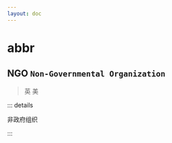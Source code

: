 ```yaml
---
layout: doc
---
```


# abbr

## NGO `Non-Governmental Organization`
> 英 <Phonetic word="Non-Governmental Organization" lang="en-GB" phonetic="/ˈnɑːn-gərnəməntl ˈɔːrɪdʒɪmənt/"/>
> 美 <Phonetic word="Non-Governmental Organization" lang="en-US" phonetic="/ˈnɑːn-gərnəməntl ˈɔːrɪdʒɪmənt/"/>

::: details

非政府组织

:::